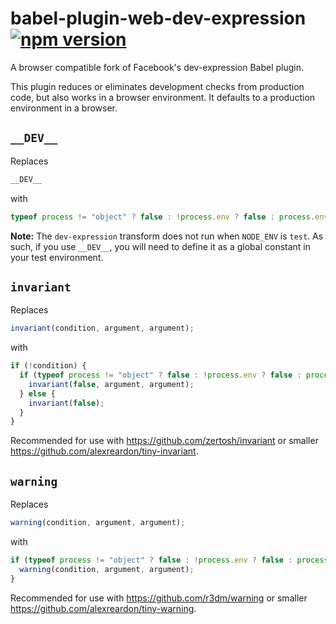 # babel-plugin-web-dev-expression [![npm version](https://badge.fury.io/js/babel-plugin-web-dev-expression.svg)](https://badge.fury.io/js/babel-plugin-web-dev-expression)

A browser compatible fork of Facebook's dev-expression Babel plugin.

This plugin reduces or eliminates development checks from production code, but also works in a browser environment.
It defaults to a production environment in a browser.

## `__DEV__`

Replaces

```js
__DEV__
```

with

```js
typeof process != "object" ? false : !process.env ? false : process.env.NODE_ENV !== "production"
```

**Note:** The `dev-expression` transform does not run when `NODE_ENV` is `test`. As such, if you use `__DEV__`, you will need to define it as a global constant in your test environment.

## `invariant`

Replaces

```js
invariant(condition, argument, argument);
```

with

```js
if (!condition) {
  if (typeof process != "object" ? false : !process.env ? false : process.env.NODE_ENV !== "production") {
    invariant(false, argument, argument);
  } else {
    invariant(false);
  }
}
```

Recommended for use with https://github.com/zertosh/invariant or smaller https://github.com/alexreardon/tiny-invariant.

## `warning`

Replaces

```js
warning(condition, argument, argument);
```

with

```js
if (typeof process != "object" ? false : !process.env ? false : process.env.NODE_ENV !== "production") {
  warning(condition, argument, argument);
}
```

Recommended for use with https://github.com/r3dm/warning or smaller https://github.com/alexreardon/tiny-warning.
